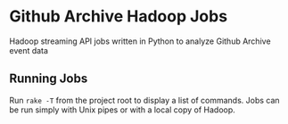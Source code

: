 # Github Archive Hadoop Jobs

Hadoop streaming API jobs written in Python to analyze Github Archive event data

## Running Jobs

Run `rake -T` from the project root to display a list of commands. Jobs can be run simply with Unix pipes or with a local copy of Hadoop.

